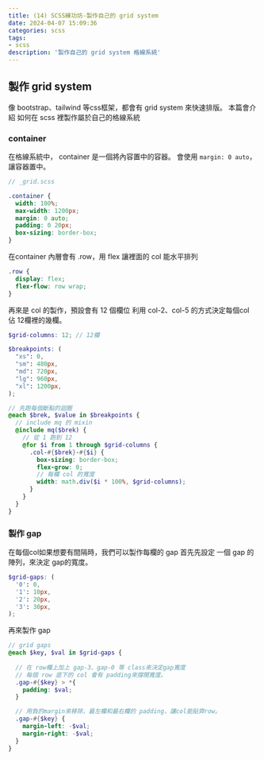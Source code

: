 ```yaml
---
title: (14) SCSS練功坊-製作自己的 grid system
date: 2024-04-07 15:09:36
categories: scss
tags: 
- scss
description: '製作自己的 grid system 格線系統'
---
```


## 製作 grid system

像 bootstrap、tailwind 等css框架，都會有 grid system 來快速排版。
本篇會介紹 如何在 scss 裡製作屬於自己的格線系統

### container

在格線系統中， container 是一個將內容置中的容器。
會使用 `margin: 0 auto`，讓容器置中。

``` scss
// _grid.scss

.container {
  width: 100%;
  max-width: 1200px;
  margin: 0 auto;
  padding: 0 20px;
  box-sizing: border-box;
}
```

在container 內層會有 .row，用 flex 讓裡面的 col 能水平排列

``` scss
.row {
  display: flex;
  flex-flow: row wrap;
}
```

再來是 col 的製作，預設會有 12 個欄位
利用 col-2、col-5 的方式決定每個col 佔 12欄裡的幾欄。

``` scss
$grid-columns: 12; // 12欄

$breakpoints: (
  "xs": 0,
  "sm": 480px,
  "md": 720px,
  "lg": 960px,
  "xl": 1200px,
);

// 先跑每個斷點的迴圈
@each $brek, $value in $breakpoints {
  // include mq 的 mixin
  @include mq($brek) {
    // 從 1 跑到 12
    @for $i from 1 through $grid-columns {
      .col-#{$brek}-#{$i} {
        box-sizing: border-box;
        flex-grow: 0;
        // 每欄 col 的寬度
        width: math.div($i * 100%, $grid-columns);
      }
    }
  }
}
```

### 製作 gap

在每個col如果想要有間隔時，我們可以製作每欄的 gap
首先先設定 一個 gap 的 陣列，來決定 gap的寬度。

``` scss
$grid-gaps: (
  '0': 0,
  '1': 10px,
  '2': 20px,
  '3': 30px,
);
```
再來製作 gap 

``` scss
// grid gaps
@each $key, $val in $grid-gaps {
  
  // 在 row欄上加上 gap-3、gap-0 等 class來決定gap寬度
  // 每個 row 底下的 col 會有 padding來撐開寬度。
  .gap-#{$key} > *{
    padding: $val;
  }

  // 用負的margin來移除，最左欄和最右欄的 padding，讓col能貼齊row。
  .gap-#{$key} {
    margin-left: -$val;
    margin-right: -$val;
  }
}
```